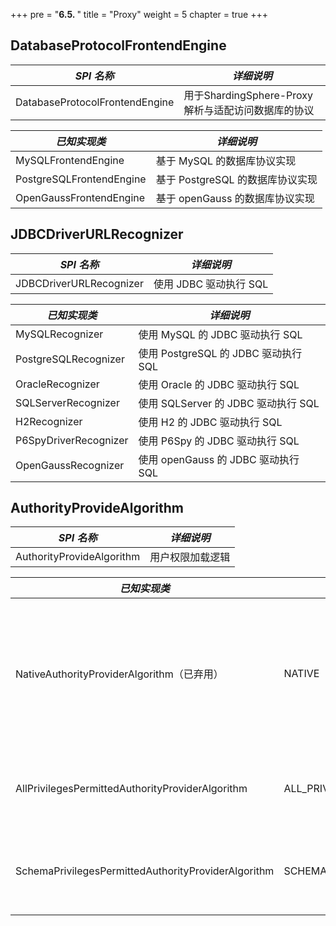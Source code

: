 +++
pre = "<b>6.5. </b>"
title = "Proxy"
weight = 5
chapter = true
+++

## DatabaseProtocolFrontendEngine

| *SPI 名称*                       | *详细说明*                                      |
| ------------------------------- | ---------------------------------------------- |
| DatabaseProtocolFrontendEngine  | 用于ShardingSphere-Proxy解析与适配访问数据库的协议 |

| *已知实现类*              | *详细说明*                                      |
| ------------------------ | ---------------------------------------------- |
| MySQLFrontendEngine      | 基于 MySQL 的数据库协议实现                      |
| PostgreSQLFrontendEngine | 基于 PostgreSQL 的数据库协议实现                 |
| OpenGaussFrontendEngine | 基于 openGauss 的数据库协议实现                 |

## JDBCDriverURLRecognizer

| *SPI 名称*               | *详细说明*                           |
| ----------------------- | ------------------------------------ |
| JDBCDriverURLRecognizer | 使用 JDBC 驱动执行 SQL                |

| *已知实现类*             | *详细说明*                           |
| ----------------------- | ----------------------------------- |
| MySQLRecognizer         |  使用 MySQL 的 JDBC 驱动执行 SQL      |
| PostgreSQLRecognizer    |  使用 PostgreSQL 的 JDBC 驱动执行 SQL |
| OracleRecognizer        |  使用 Oracle 的 JDBC 驱动执行 SQL     |
| SQLServerRecognizer     |  使用 SQLServer 的 JDBC 驱动执行 SQL  |
| H2Recognizer            |  使用 H2 的 JDBC 驱动执行 SQL         |
| P6SpyDriverRecognizer   |  使用 P6Spy 的 JDBC 驱动执行 SQL      |
| OpenGaussRecognizer   |  使用 openGauss 的 JDBC 驱动执行 SQL      |

## AuthorityProvideAlgorithm

| *SPI 名称*                       | *详细说明*                    |
| ------------------------------- | ---------------------------- |
| AuthorityProvideAlgorithm       | 用户权限加载逻辑                |

| *已知实现类*                                          | *Type*                      | *详细说明*                                                                           |
|-----------------------------------------------------| --------------------------- |-------------------------------------------------------------------------------------|
| NativeAuthorityProviderAlgorithm（已弃用）            | NATIVE                      | 基于后端数据库存取 server.yaml 中配置的权限信息。如果用户不存在，则自动创建用户并默认赋予最高权限。|
| AllPrivilegesPermittedAuthorityProviderAlgorithm    | ALL_PRIVILEGES_PERMITTED    | 默认授予所有权限（不鉴权），不会与实际数据库交互。                                           |
| SchemaPrivilegesPermittedAuthorityProviderAlgorithm | SCHEMA_PRIVILEGES_PERMITTED | 通过属性 user-schema-mappings 配置的权限。                                              |
